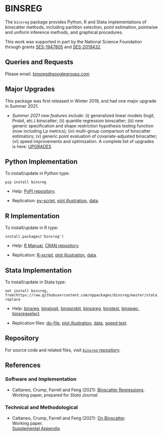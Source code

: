 # BINSREG

The `binsreg` package provides Python, R and Stata implementations of binscatter methods, including partition selection, point estimation, pointwise and uniform inference methods, and graphical procedures. 

This work was supported in part by the National Science Foundation through grants [SES-1947805](https://www.nsf.gov/awardsearch/showAward?AWD_ID=1947805) and [SES-2019432](https://www.nsf.gov/awardsearch/showAward?AWD_ID=2019432).

## Queries and Requests

Please email: [binsreg@googlegroups.com](mailto:binsreg@googlegroups.com)

## Major Upgrades

This package was first released in Winter 2019, and had one major upgrade in Summer 2021.

- _Summer 2021 new features include_: (i) generalized linear models (logit, Probit, etc.) binscatter; (ii) quantile regression binscatter; (iii) new generic specification and shape restriction hypothesis testing function (now including Lp metrics); (iv) multi-group comparison of binscatter estimators; (v) generic point evaluation of covariate-adjusted binscatter; (vi) speed improvements and optimization. A complete list of upgrades is here: [UPGRADES](https://nppackages.github.io/binsreg/binsreg_upgrades.txt)


## Python Implementation

To install/update in Python type:
```
pip install binsreg
```

- Help: [PyPI repository](https://pypi.org/project/binsreg/).

- Replication: [py-script](https://github.com/nppackages/binsreg/blob/master/Python/binsreg_illustration.py), [plot illustration](https://github.com/nppackages/binsreg/blob/master/Python/binsreg_illustration_plot.py), [data](https://github.com/nppackages/binsreg/blob/master/Python/binsreg_sim.csv).

## R Implementation

To install/update in R type:
```
install.packages('binsreg')
```

- Help: [R Manual](https://github.com/nppackages/binsreg/blob/master/R/binsreg.pdf), [CRAN repository](https://cran.r-project.org/package=binsreg).

- Replication: [R-script](https://github.com/nppackages/binsreg/blob/master/R/binsreg_illustration.R), [plot illustration](https://github.com/nppackages/binsreg/blob/master/R/binsreg_illustration_plot.R), [data](https://github.com/nppackages/binsreg/blob/master/R/binsreg_sim.csv).

## Stata Implementation

To install/update in Stata type:
```
net install binsreg, from(https://raw.githubusercontent.com/nppackages/binsreg/master/stata) replace
```

- Help: [binsreg](https://github.com/nppackages/binsreg/blob/master/stata/binsreg.pdf), [binslogit](https://github.com/nppackages/binsreg/blob/master/stata/binslogit.pdf), [binsprobit](https://github.com/nppackages/binsreg/blob/master/stata/binsprobit.pdf), [binsqreg](https://github.com/nppackages/binsreg/blob/master/stata/binsqreg.pdf), [binstest](https://github.com/nppackages/binsreg/blob/master/stata/binstest.pdf), [binspwc](https://github.com/nppackages/binsreg/blob/master/stata/binspwc.pdf), [binsregselect](https://github.com/nppackages/binsreg/blob/master/stata/binsregselect.pdf).

- Replication files: [do-file](https://github.com/nppackages/binsreg/blob/master/stata/binsreg_illustration.do), [plot illustration](https://github.com/nppackages/binsreg/blob/master/stata/binsreg_illustration_plot.do), [data](https://github.com/nppackages/binsreg/blob/master/stata/binsreg_simdata.dta), [speed test](https://github.com/nppackages/binsreg/blob/master/stata/binsreg_speedcomparison.do).

## Repository

For source code and related files, visit [`binsreg` repository](https://github.com/nppackages/binsreg/).


## References

### Software and Implementation

- Cattaneo, Crump, Farrell and Feng (2021): [Binscatter Regressions](https://nppackages.github.io/references/Cattaneo-Crump-Farrell-Feng_2021_Stata.pdf).<br>
Working paper, prepared for _Stata Journal_.

### Technical and Methodological

- Cattaneo, Crump, Farrell and Feng (2021): [On Binscatter](https://nppackages.github.io/references/Cattaneo-Crump-Farrell-Feng_2021_Binscatter.pdf).<br>
Working paper.<br>
[Supplemental Appendix](https://nppackages.github.io/references/Cattaneo-Crump-Farrell-Feng_2021_Binscatter--Supplemental.pdf)

<br><br>

